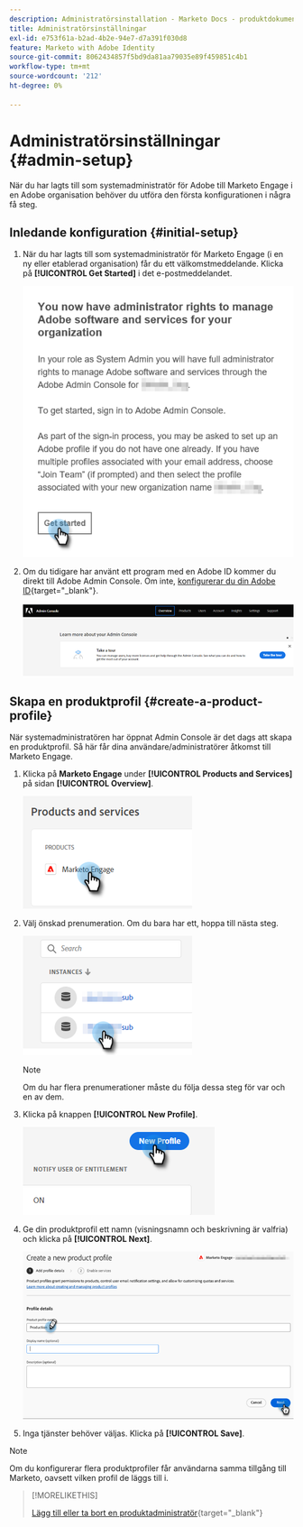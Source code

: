 ```yaml
---
description: Administratörsinstallation - Marketo Docs - produktdokumentation
title: Administratörsinställningar
exl-id: e753f61a-b2ad-4b2e-94e7-d7a391f030d8
feature: Marketo with Adobe Identity
source-git-commit: 8062434857f5bd9da81aa79035e89f459851c4b1
workflow-type: tm+mt
source-wordcount: '212'
ht-degree: 0%

---
```


# Administratörsinställningar {#admin-setup}

När du har lagts till som systemadministratör för Adobe till Marketo Engage i en Adobe organisation behöver du utföra den första konfigurationen i några få steg.

## Inledande konfiguration {#initial-setup}

1. När du har lagts till som systemadministratör för Marketo Engage (i en ny eller etablerad organisation) får du ett välkomstmeddelande. Klicka på **[!UICONTROL Get Started]** i det e-postmeddelandet.

   ![](assets/admin-setup-1.png)

1. Om du tidigare har använt ett program med en Adobe ID kommer du direkt till Adobe Admin Console. Om inte, [konfigurerar du din Adobe ID](https://helpx.adobe.com/manage-account/using/create-update-adobe-id.html){target="_blank"}.

   ![](assets/admin-setup-2.png)

## Skapa en produktprofil {#create-a-product-profile}

När systemadministratören har öppnat Admin Console är det dags att skapa en produktprofil. Så här får dina användare/administratörer åtkomst till Marketo Engage.

1. Klicka på **Marketo Engage** under **[!UICONTROL Products and Services]** på sidan **[!UICONTROL Overview]**.

   ![](assets/admin-setup-3.png)

1. Välj önskad prenumeration. Om du bara har ett, hoppa till nästa steg.

   ![](assets/admin-setup-4.png)

   >[!NOTE]
   >
   >Om du har flera prenumerationer måste du följa dessa steg för var och en av dem.

1. Klicka på knappen **[!UICONTROL New Profile]**.

   ![](assets/admin-setup-5.png)

1. Ge din produktprofil ett namn (visningsnamn och beskrivning är valfria) och klicka på **[!UICONTROL Next]**.

   ![](assets/admin-setup-6.png)

1. Inga tjänster behöver väljas. Klicka på **[!UICONTROL Save]**.

>[!NOTE]
>
>Om du konfigurerar flera produktprofiler får användarna samma tillgång till Marketo, oavsett vilken profil de läggs till i.

>[!MORELIKETHIS]
>
>[Lägg till eller ta bort en produktadministratör](/help/marketo/product-docs/administration/marketo-with-adobe-identity/add-or-remove-a-product-admin.md){target="_blank"}
